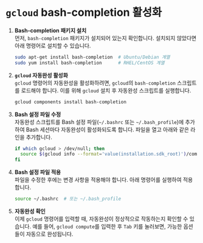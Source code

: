 # `gcloud` bash-completion 활성화

1. **Bash-completion 패키지 설치**  
   먼저, `bash-completion` 패키지가 설치되어 있는지 확인합니다. 설치되지 않았다면 아래 명령어로 설치할 수 있습니다.

   ```bash
   sudo apt-get install bash-completion  # Ubuntu/Debian 계열
   sudo yum install bash-completion      # RHEL/CentOS 계열
   ```

2. **`gcloud` 자동완성 활성화**  
   `gcloud` 명령어의 자동완성을 활성화하려면, `gcloud`의 `bash-completion` 스크립트를 로드해야 합니다. 이를 위해 `gcloud` 설치 후 자동완성 스크립트를 실행합니다.

   ```bash
   gcloud components install bash-completion
   ```

3. **Bash 설정 파일 수정**  
   자동완성 스크립트를 Bash 설정 파일(`~/.bashrc` 또는 `~/.bash_profile`)에 추가하여 Bash 세션마다 자동완성이 활성화되도록 합니다. 파일을 열고 아래와 같은 라인을 추가합니다.

   ```bash
   if which gcloud > /dev/null; then
     source $(gcloud info --format='value(installation.sdk_root)')/completion.bash.inc
   fi
   ```

4. **Bash 설정 파일 적용**  
   파일을 수정한 후에는 변경 사항을 적용해야 합니다. 아래 명령어를 실행하여 적용합니다.

   ```bash
   source ~/.bashrc  # 또는 ~/.bash_profile
   ```

5. **자동완성 확인**  
   이제 `gcloud` 명령어를 입력할 때, 자동완성이 정상적으로 작동하는지 확인할 수 있습니다. 예를 들어, `gcloud compute`를 입력한 후 `Tab` 키를 눌러보면, 가능한 옵션들이 자동으로 완성됩니다.
